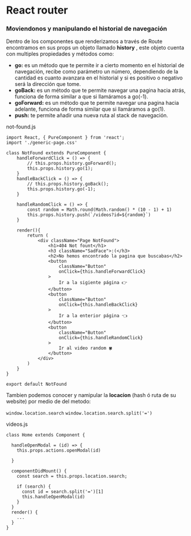 # React router

### Moviendonos y manipulando el historial de navegación

Dentro de los componentes que renderizamos a través de Route encontramos en sus props un objeto llamado **history** , este objeto cuenta con multiples propiedades y métodos como:

- **go:** es un método que te permite ir a cierto momento en el historial de navegación, recibe como parámetro un número, dependiendo de la cantidad es cuanto avanzara en el historial y si es positivo o negativo será la dirección que tome.
- **goBack:** es un método que te permite navegar una pagina hacia atrás, funciona de forma similar a que si llamáramos a go(-1).
- **goForward:** es un método que te permite navegar una pagina hacia adelante, funciona de forma similar que si llamáramos a go(1).
- **push:** te permite añadir una nueva ruta al stack de navegación.

not-found.js
```
import React, { PureComponent } from 'react';
import './generic-page.css'

class NotFound extends PureComponent {
	handleForwardClick = () => {
		// this.props.history.goForward();
		this.props.history.go(1);
	}
	handleBackClick = () => {
		// this.props.history.goBack();
		this.props.history.go(-1);
	}

	handleRandomClick = () => {
		const random = Math.round(Math.random() * (10 - 1) + 1)
		this.props.history.push(`/videos?id=${random}`)
	}

	render(){
		return (
			<div className="Page NotFound">
				<h1>404 Not fount</h1>
				<h3 className="SadFace">:(</h3>
				<h2>No hemos encontrado la pagina que buscabas</h2>
				<button
					className="Button"
					onClick={this.handleForwardClick}
				>
					Ir a la sigiente página 👉
				</button>
				<button
					className="Button"
					onClick={this.handleBackClick}
				>
					Ir a la enterior página 👈
				</button>
				<button
					className="Button"
					onClick={this.handleRandomClick}
				>
					Ir al video random 🍀
				</button>
			</div>
		)
	}
}

export default NotFound
```

Tambien podemos conocer y namipular la **locacion** (hash ó ruta de su website) por medio de del metodo:

`window.location.search`
`window.location.search.split('=')`

videos.js
```
class Home extends Component {

  handleOpenModal = (id) => {
    this.props.actions.openModal(id)

  }

  componentDidMount() {
    const search = this.props.location.search;

    if (search) {
      const id = search.split('=')[1]
      this.handleOpenModal(id)
    }
  }
  render() {
    ...
  }
}
```